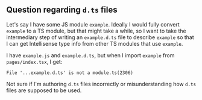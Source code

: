 ## Question regarding `d.ts` files

Let's say I have some JS module `example`. Ideally I would fully convert `example` to a TS module, but that might take a while, so I want to take the intermediary step of writing an `example.d.ts` file to describe `example` so that I can get Intellisense type info from other TS modules that use `example`.

I have `example.js` and `example.d.ts`, but when I import `example` from `pages/index.tsx`, I get:

```
File '...example.d.ts' is not a module.ts(2306)
```

Not sure if I'm authoring `d.ts` files incorrectly or misunderstanding how `d.ts` files are supposed to be used.
